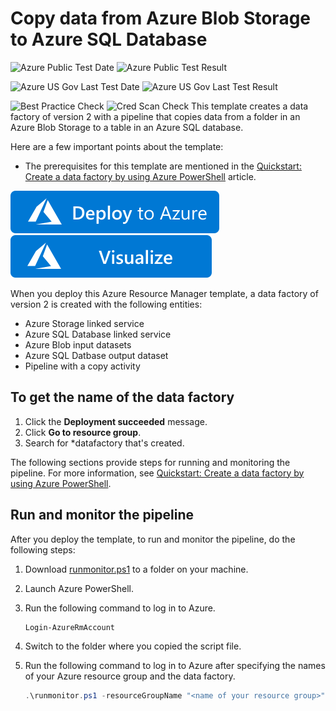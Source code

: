 # Copy data from Azure Blob Storage to Azure SQL Database

![Azure Public Test Date](https://azurequickstartsservice.blob.core.windows.net/badges/101-data-factory-v2-blob-to-sql-copy/PublicLastTestDate.svg)
![Azure Public Test Result](https://azurequickstartsservice.blob.core.windows.net/badges/101-data-factory-v2-blob-to-sql-copy/PublicDeployment.svg)

![Azure US Gov Last Test Date](https://azurequickstartsservice.blob.core.windows.net/badges/101-data-factory-v2-blob-to-sql-copy/FairfaxLastTestDate.svg)
![Azure US Gov Last Test Result](https://azurequickstartsservice.blob.core.windows.net/badges/101-data-factory-v2-blob-to-sql-copy/FairfaxDeployment.svg)

![Best Practice Check](https://azurequickstartsservice.blob.core.windows.net/badges/101-data-factory-v2-blob-to-sql-copy/BestPracticeResult.svg)
![Cred Scan Check](https://azurequickstartsservice.blob.core.windows.net/badges/101-data-factory-v2-blob-to-sql-copy/CredScanResult.svg)
This template creates a data factory of version 2 with a pipeline that copies
data from a folder in an Azure Blob Storage to a table in an Azure SQL database.

Here are a few important points about the template:

- The prerequisites for this template are mentioned in the
  [Quickstart: Create a data factory by using Azure PowerShell](https://docs.microsoft.com/azure/data-factory/tutorial-copy-data-portal#prerequisites)
  article.

[![Deploy To Azure](https://raw.githubusercontent.com/Azure/azure-quickstart-templates/master/1-CONTRIBUTION-GUIDE/images/deploytoazure.svg?sanitize=true)](https://portal.azure.com/#create/Microsoft.Template/uri/https%3A%2F%2Fraw.githubusercontent.com%2FAzure%2Fazure-quickstart-templates%2Fmaster%2F101-data-factory-v2-blob-to-sql-copy%2Fazuredeploy.json)
[![Visualize](https://raw.githubusercontent.com/Azure/azure-quickstart-templates/master/1-CONTRIBUTION-GUIDE/images/visualizebutton.svg?sanitize=true)](http://armviz.io/#/?load=https%3A%2F%2Fraw.githubusercontent.com%2FAzure%2Fazure-quickstart-templates%2Fmaster%2F101-data-factory-v2-blob-to-sql-copy%2Fazuredeploy.json)

When you deploy this Azure Resource Manager template, a data factory of version
2 is created with the following entities:

- Azure Storage linked service
- Azure SQL Database linked service
- Azure Blob input datasets
- Azure SQL Datbase output dataset
- Pipeline with a copy activity

## To get the name of the data factory

1. Click the **Deployment succeeded** message.
2. Click **Go to resource group**.
3. Search for \*datafactory that's created.

The following sections provide steps for running and monitoring the pipeline.
For more information, see
[Quickstart: Create a data factory by using Azure PowerShell](https://docs.microsoft.com/azure/data-factory/quickstart-create-data-factory-powershell).

## Run and monitor the pipeline

After you deploy the template, to run and monitor the pipeline, do the following
steps:

1. Download
   [runmonitor.ps1](https://github.com/Azure/azure-quickstart-templates/tree/master/101-data-factory-v2-blob-to-sql-copy/scripts)
   to a folder on your machine.
2. Launch Azure PowerShell.
3. Run the following command to log in to Azure.

   ```powershell
   Login-AzureRmAccount
   ```

4. Switch to the folder where you copied the script file.
5. Run the following command to log in to Azure after specifying the names of
   your Azure resource group and the data factory.

   ```powershell
   .\runmonitor.ps1 -resourceGroupName "<name of your resource group>" -DataFactoryName "<name of your data factory>"
   ```
